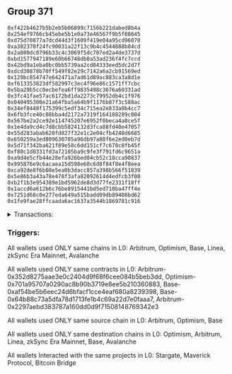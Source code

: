 ## Group 371

```0xbef0649c3c2f20d048b54454e73592ceebe6db77
0xf422b4627b5b2eb5b06899c7156b221dabed8b4a
0x254ef9766cb45ebe5b1e0a73e46567f9b5f08645
0xd75d70877a7dcd44d3f1609f419e04a95cd96070
0xa382370f24fc90031a22f13c9b4c4544888b84cd
0x2a880dc0796b33c4c3069f5dc787ed2a4de3737d
0xbd1577947189e60b66748db0a53ad236f4fc7ccd
0x42bd9a1eba0bc0bb5739aa2cd84333eed5dc2d7f
0xdcd30878b70ff549f82e29c7142a6a2cb91569ed
0x129bc854747e642471a7ad61d89ac883ca3a8d1e
0xf613353823df582997c3ec4f96e86c1571ff7cbc
0x5ba29b5cc0ecbefea6ff9835498c3676a60331ad
0x3fc41fae57ac6172bd1da2273c79952db4c1f976
0x040495300e21a64fba5a64b9f1176b87f3c588ac
0x34ef8448f175399c5edf34c715ea2e833a0b4cc7
0x6fb3fce40c08bba4d2172a7319f164188289c004
0x567be2a2ce92e114745207e6952f0beca4a8ce5f
0x1e4da9cd4c7d8cbb5824132d3fca88fd40e47057
0x55d283abab620fd827f32e1c2e04cfb4248d6685
0x650259a3ed809630705a96db97a88f6e2ed0eb7d
0x5d71f342ba621f89e58c6dd151cf7c670c8fb45f
0xf80c1d0331fd3a72105ba9c9fe3f791fd6c9651a
0xa9d4e5cfb44e28efa926bed04cb52c18cca90837
0x995876e9c6acaea15d598e60c6d8f84f8e4f8eea
0xca92de8f6b08e5ea0b3dacc857a398b566f51839
0x5e86b3a43a78e478f3afa82092614d4edfcb3f08
0xb2f1b3e954389e1bd5962de8d3d77fe2331f18ff
0x1accd6a612b6c76be8915441bd5ed710ba47ff4e
0x7251d68c0e277eda649a515badd09db89408bd62
0x1fe9fae28ffcaada6ac1637a3544b1869781c916
```
<details>
<summary>Transactions:</summary>

Hashes: 

Wallet: 0xbef0649c3c2f20d048b54454e73592ceebe6db77

       Hash: 0xb3589a0b096ecae7d15beb97d6dd35e7bec8c5c17bb231f2a524835347fd8648
         - source chain: Arbitrum
         - destination chain: Optimism
         - project: Stargate
         - contract: 0x352d8275aae3e0c2404d9f68f6cee084b5beb3dd
         - value USD: 2993.688727146
       Hash: 0xb6b1fb27043ac0a7331711c3dc54150ffffd55f2759570fa4667a77b372d8834
         - source chain: Arbitrum
         - destination chain: Optimism
         - project: Stargate
         - contract: 0x352d8275aae3e0c2404d9f68f6cee084b5beb3dd
         - value USD: 3.251161592
       Hash: 0x2f7a3b1d2563ffbb51208c41bdaf8874cd1ec1368f56be4f162fe7730d7eb1be
         - source chain: Optimism
         - destination chain: Arbitrum
         - project: Stargate
         - contract: 0x701a95707a0290ac8b90b3719e8ee5b210360883
         - value USD: 2992.237472938
       Hash: 0x5ea9f9c0dcf6a3dcdf4cc67c41c57480bbeb515ad262f7ce9beafb21a202ef93
         - source chain: Base
         - destination chain: Linea
         - project: Stargate
         - contract: 0xaf54be5b6eec24d6bfacf1cce4eaf680a8239398
         - value USD: 3.128457807
       Hash: 0x09c551db6ae5baeeb1738fb6ee157612d548bafe84c37f06ec10f91619c3b6e2
         - source chain: Base
         - destination chain: zkSync Era Mainnet
         - project: Maverick Protocol
         - contract: 0x64b88c73a5dfa78d1713fe1b4c69a22d7e0faaa7
       Hash: 0x1f720a92cf587357facb639bc4ff8042e7b35ce81c62a5217576dece11b9d9b3
         - source chain: Arbitrum
         - destination chain: Base
         - project: Stargate
         - contract: 0x352d8275aae3e0c2404d9f68f6cee084b5beb3dd
         - value USD: 2756.980966119
       Hash: 0xba1314611b04ea1448e395034002313fbdaefc9fc42f1feb857330930e1871f2
         - source chain: Arbitrum
         - destination chain: Avalanche
         - project: Bitcoin Bridge
         - contract: 0x2297aebd383787a160dd0d9f71508148769342e3
         - value USD: 0.06790125524
       Hash: 0x159fcd461a818dc1ddbbef0847d236e56e4d91790a4aae2370cb775a6bcef1e7
         - source chain: Base
         - destination chain: Arbitrum
         - project: Stargate
         - contract: 0xaf54be5b6eec24d6bfacf1cce4eaf680a8239398
         - value USD: 2757.510486894
Wallet: 0xf422b4627b5b2eb5b06899c7156b221dabed8b4a

       Hash:0xb9f28ab7a0f117788e4f69cdf73dd68a060b3122b419d41b3c7123c99d3e26e5
         - source chain: Arbitrum
         - destination chain: Optimism
         - project: Stargate
         - contract: 0x352d8275aae3e0c2404d9f68f6cee084b5beb3dd
         - value USD: 2993.688727146
       Hash:0xf0868c6a46cb75b50b2bb728c16fbfbbc160bc691d3ce57a61478c19b244630d
         - source chain: Arbitrum
         - destination chain: Optimism
         - project: Stargate
         - contract: 0x352d8275aae3e0c2404d9f68f6cee084b5beb3dd
         - value USD: 3.251161533
       Hash:0x28165ddb6ae04097fa36579bf5bb91272cc03f7db66ede9feb5bd8770ea47208
         - source chain: Optimism
         - destination chain: Arbitrum
         - project: Stargate
         - contract: 0x701a95707a0290ac8b90b3719e8ee5b210360883
         - value USD: 2992.237472938
       Hash:0xfa52cb36e32ed7a69174782d7ebe5b640eff3d4ffa1810b2f6c127c2218be347
         - source chain: Base
         - destination chain: Linea
         - project: Stargate
         - contract: 0xaf54be5b6eec24d6bfacf1cce4eaf680a8239398
         - value USD: 3.128457807
       Hash:0x8dc634c326ee7a59cb5cd3e001d75de2a27c34b221889fd16ea3cc9f7332ee6b
         - source chain: Base
         - destination chain: zkSync Era Mainnet
         - project: Maverick Protocol
         - contract: 0x64b88c73a5dfa78d1713fe1b4c69a22d7e0faaa7
       Hash:0x8ff5fb2ed47b8c8c97149eeccc1e3b93bb3fb888b6cfbc85d23294248f71e4db
         - source chain: Arbitrum
         - destination chain: Base
         - project: Stargate
         - contract: 0x352d8275aae3e0c2404d9f68f6cee084b5beb3dd
         - value USD: 2753.136810598
       Hash:0x254f507a2d056b99c145d12fe64088784f7240855a6cce4d7b7b64bf9da65f14
         - source chain: Arbitrum
         - destination chain: Avalanche
         - project: Bitcoin Bridge
         - contract: 0x2297aebd383787a160dd0d9f71508148769342e3
         - value USD: 0.06790125524
       Hash:0x342f9f5af34c727212b383fdc8584e8509ef68bf62142c0c8a5eec30c2684ec5
         - source chain: Base
         - destination chain: Arbitrum
         - project: Stargate
         - contract: 0xaf54be5b6eec24d6bfacf1cce4eaf680a8239398
         - value USD: 2753.669910837
Wallet: 0x254ef9766cb45ebe5b1e0a73e46567f9b5f08645

       Hash:0x724d81b4fd18f5d07ba2fce00af8e0a5768ebb6ee2e879e8f5248cb618c9e63e
         - source chain: Arbitrum
         - destination chain: Optimism
         - project: Stargate
         - contract: 0x352d8275aae3e0c2404d9f68f6cee084b5beb3dd
         - value USD: 2993.688727146
       Hash:0x76c99a5f9d3923c81585e0434ba160308dbd6212580bffe37b8e276ff3b34a46
         - source chain: Arbitrum
         - destination chain: Optimism
         - project: Stargate
         - contract: 0x352d8275aae3e0c2404d9f68f6cee084b5beb3dd
         - value USD: 3.251161473
       Hash:0xb7b034288237978e0ac42faccfbb49941f9c16664fc8893aa80c664421326e04
         - source chain: Optimism
         - destination chain: Arbitrum
         - project: Stargate
         - contract: 0x701a95707a0290ac8b90b3719e8ee5b210360883
         - value USD: 2992.237472938
       Hash:0x66ef98c6c3d1ebeb238d9bb3201d14e562749e78bf944ccf18ef50979e9809ad
         - source chain: Base
         - destination chain: Linea
         - project: Stargate
         - contract: 0xaf54be5b6eec24d6bfacf1cce4eaf680a8239398
         - value USD: 3.128457807
       Hash:0xa42fb5a555a65e4c98b1f302c3fa4d9afdcfa039866ea080e3fc3176d658baa3
         - source chain: Base
         - destination chain: zkSync Era Mainnet
         - project: Maverick Protocol
         - contract: 0x64b88c73a5dfa78d1713fe1b4c69a22d7e0faaa7
       Hash:0x66e668633e453a91c233e6427a896e94675eccfad6ed905314c42dbedc5991e2
         - source chain: Arbitrum
         - destination chain: Base
         - project: Stargate
         - contract: 0x352d8275aae3e0c2404d9f68f6cee084b5beb3dd
         - value USD: 2751.096301201
       Hash:0xcc5a3340eeed72511f6e74b35bd826ffe5dba2e6b17cfab8df44e30b140a939a
         - source chain: Arbitrum
         - destination chain: Avalanche
         - project: Bitcoin Bridge
         - contract: 0x2297aebd383787a160dd0d9f71508148769342e3
         - value USD: 0.06708039108
       Hash:0x940ce7f3e22284194c6402a36f6c0d15054adbb0c1e3dec4fcbf234b371ef5ee
         - source chain: Base
         - destination chain: Arbitrum
         - project: Stargate
         - contract: 0xaf54be5b6eec24d6bfacf1cce4eaf680a8239398
         - value USD: 2751.631278776
Wallet: 0xd75d70877a7dcd44d3f1609f419e04a95cd96070

       Hash:0xd5cfce691927583843d1f34f88d6fa33df85baefe161e94544418336cb2bc039
         - source chain: Arbitrum
         - destination chain: Optimism
         - project: Stargate
         - contract: 0x352d8275aae3e0c2404d9f68f6cee084b5beb3dd
         - value USD: 2993.688727146
       Hash:0xcb100826e2c335b1158ddaa297d75d3dfb44297f106788e561eb798db8152932
         - source chain: Arbitrum
         - destination chain: Optimism
         - project: Stargate
         - contract: 0x352d8275aae3e0c2404d9f68f6cee084b5beb3dd
         - value USD: 3.251161433
       Hash:0xf576baeb597b5bda7151cbb2e46832139624bf17970418c16dbc37617c475614
         - source chain: Optimism
         - destination chain: Arbitrum
         - project: Stargate
         - contract: 0x701a95707a0290ac8b90b3719e8ee5b210360883
         - value USD: 2992.237472938
       Hash:0x158f98c96ba5e13c55fd10e39369b33a4a73e511cd1d7e0eaf3016aec479bafe
         - source chain: Base
         - destination chain: Linea
         - project: Stargate
         - contract: 0xaf54be5b6eec24d6bfacf1cce4eaf680a8239398
         - value USD: 3.128457807
       Hash:0xa1646bbf48f6c3dc83a259c4da6d268507e9bc3a72191f70d7093df530a18e9c
         - source chain: Base
         - destination chain: zkSync Era Mainnet
         - project: Maverick Protocol
         - contract: 0x64b88c73a5dfa78d1713fe1b4c69a22d7e0faaa7
       Hash:0xba504e4f64e0f8676724f0c0dba3a9c9e2003f3ded96efa22394638bfeee51ac
         - source chain: Arbitrum
         - destination chain: Base
         - project: Stargate
         - contract: 0x352d8275aae3e0c2404d9f68f6cee084b5beb3dd
         - value USD: 2749.745118598
       Hash:0x40e8177315009e798b823ce1adfd55bf1c662a927d622453e9366caf31749e54
         - source chain: Arbitrum
         - destination chain: Avalanche
         - project: Bitcoin Bridge
         - contract: 0x2297aebd383787a160dd0d9f71508148769342e3
         - value USD: 0.06708039108
       Hash:0x246156bc505011ccfe32438e496a1942c502709ea607e9c287cc3f56a2777d86
         - source chain: Base
         - destination chain: Arbitrum
         - project: Stargate
         - contract: 0xaf54be5b6eec24d6bfacf1cce4eaf680a8239398
         - value USD: 2750.28136724
Wallet: 0xa382370f24fc90031a22f13c9b4c4544888b84cd

       Hash:0x1ae2eafc217e44d7c58c34b37e5a349a0f0b9a8f893c6be991225c645abb7957
         - source chain: Arbitrum
         - destination chain: Optimism
         - project: Stargate
         - contract: 0x352d8275aae3e0c2404d9f68f6cee084b5beb3dd
         - value USD: 3009.01792038
       Hash:0xbc38748da17bcb1fe6a4ab9474a726ca0485b87ec8094e0f5a786dd9522a63d9
         - source chain: Arbitrum
         - destination chain: Optimism
         - project: Stargate
         - contract: 0x352d8275aae3e0c2404d9f68f6cee084b5beb3dd
         - value USD: 3.250888095
       Hash:0x9ab4d21f824048816282e67d5eb51af0febc055e9d59f42c5818a78f5edac7b2
         - source chain: Optimism
         - destination chain: Arbitrum
         - project: Stargate
         - contract: 0x701a95707a0290ac8b90b3719e8ee5b210360883
         - value USD: 3007.559235341
       Hash:0x2c6a414b7e6992d18758898520b947b95ec9464658e92433e753afe61e6eb675
         - source chain: Base
         - destination chain: Linea
         - project: Stargate
         - contract: 0xaf54be5b6eec24d6bfacf1cce4eaf680a8239398
         - value USD: 3.128457807
       Hash:0xde0a43003504a22c2df6d1363a6fc5ab06a7d0e00f07fe4183f1b4f593ebe584
         - source chain: Base
         - destination chain: zkSync Era Mainnet
         - project: Maverick Protocol
         - contract: 0x64b88c73a5dfa78d1713fe1b4c69a22d7e0faaa7
       Hash:0x2d7d172432a519aeeb5d918312791dee8bd99fdb673a09599b2188111a73a5a0
         - source chain: Arbitrum
         - destination chain: Base
         - project: Stargate
         - contract: 0x352d8275aae3e0c2404d9f68f6cee084b5beb3dd
         - value USD: 2766.368265631
       Hash:0x90ac0518dd14e2833535d09a47a2a9105fc52b99141ad6bdd72644821d552635
         - source chain: Arbitrum
         - destination chain: Avalanche
         - project: Bitcoin Bridge
         - contract: 0x2297aebd383787a160dd0d9f71508148769342e3
         - value USD: 0.06965509434
       Hash:0xa0d6ccf9c14b2fb11d54d9a71564cd8ec76f433dfccde90368c67995aca90394
         - source chain: Base
         - destination chain: Arbitrum
         - project: Stargate
         - contract: 0xaf54be5b6eec24d6bfacf1cce4eaf680a8239398
         - value USD: 2766.891525538
Wallet: 0x2a880dc0796b33c4c3069f5dc787ed2a4de3737d

       Hash:0x631a02dec48eed1b4feef4fe7dba05aa67c612533fd52070a7a41528cd839dcc
         - source chain: Arbitrum
         - destination chain: Optimism
         - project: Stargate
         - contract: 0x352d8275aae3e0c2404d9f68f6cee084b5beb3dd
         - value USD: 2990.097380232
       Hash:0x105c9c48c6ba5ec2428cd0bc48d2ce7e16c0df099e226e77bf938ea079e31dcf
         - source chain: Arbitrum
         - destination chain: Optimism
         - project: Stargate
         - contract: 0x352d8275aae3e0c2404d9f68f6cee084b5beb3dd
         - value USD: 3.250886682
       Hash:0x0336ba76aa7488a084f34250255aef881bf82f21ae99f8b405ea3bf5df8cb923
         - source chain: Optimism
         - destination chain: Arbitrum
         - project: Stargate
         - contract: 0x701a95707a0290ac8b90b3719e8ee5b210360883
         - value USD: 2988.64786654
       Hash:0xd8240236b55d8d545d1fb4d8840deebce4118dd364ff65a8800c35c6497d1a02
         - source chain: Base
         - destination chain: Linea
         - project: Stargate
         - contract: 0xaf54be5b6eec24d6bfacf1cce4eaf680a8239398
         - value USD: 3.128457807
       Hash:0xfd86e4301552554c5880274ddb38f68ba2fc56d369ccb3e7d210e541719f62ba
         - source chain: Base
         - destination chain: zkSync Era Mainnet
         - project: Maverick Protocol
         - contract: 0x64b88c73a5dfa78d1713fe1b4c69a22d7e0faaa7
       Hash:0x18c193170c255ec866eca9f0a55568f93c472514d35244b29c380292729200f0
         - source chain: Arbitrum
         - destination chain: Base
         - project: Stargate
         - contract: 0x352d8275aae3e0c2404d9f68f6cee084b5beb3dd
         - value USD: 2750.924180683
       Hash:0xc99b76b5baa1adcdae0ad0f6c8a3c5ba3feaec63fe695efb76e8183ccf6a6574
         - source chain: Arbitrum
         - destination chain: Avalanche
         - project: Bitcoin Bridge
         - contract: 0x2297aebd383787a160dd0d9f71508148769342e3
         - value USD: 0.06965509434
       Hash:0x8c2c2c19fe1e8000b95d21fe09235e8275cecc586fcede84aeec396016532d40
         - source chain: Base
         - destination chain: Arbitrum
         - project: Stargate
         - contract: 0xaf54be5b6eec24d6bfacf1cce4eaf680a8239398
         - value USD: 2751.461879527
Wallet: 0xbd1577947189e60b66748db0a53ad236f4fc7ccd

       Hash:0x089c48a3e42a06761fd4e914f69346fb6b06c95b5d161f7ba7382e499b896601
         - source chain: Arbitrum
         - destination chain: Optimism
         - project: Stargate
         - contract: 0x352d8275aae3e0c2404d9f68f6cee084b5beb3dd
         - value USD: 2990.097380232
       Hash:0x0480fc26d2ac0d9d2c9b51b4ed2c2e2e63b9826ddbe41db9c2558415166d2d21
         - source chain: Arbitrum
         - destination chain: Optimism
         - project: Stargate
         - contract: 0x352d8275aae3e0c2404d9f68f6cee084b5beb3dd
         - value USD: 3.250886742
       Hash:0x2e585187186f6efb8b161c3606e57083ef70d6e819d03228c0300b7f6cf30337
         - source chain: Optimism
         - destination chain: Arbitrum
         - project: Stargate
         - contract: 0x701a95707a0290ac8b90b3719e8ee5b210360883
         - value USD: 2988.64786654
       Hash:0xfba85bd4b4f25fb477170d05e54a84e203470ae7ddfdf3f69febb3351f8fd22a
         - source chain: Base
         - destination chain: Linea
         - project: Stargate
         - contract: 0xaf54be5b6eec24d6bfacf1cce4eaf680a8239398
         - value USD: 3.128457807
       Hash:0x580ba0cb6a3ade2b1e6f3a31ae7d220ed793b94a82ece68ae9dc7f5abb69e79d
         - source chain: Base
         - destination chain: zkSync Era Mainnet
         - project: Maverick Protocol
         - contract: 0x64b88c73a5dfa78d1713fe1b4c69a22d7e0faaa7
       Hash:0x13bb8f7d118c8ced4baaf1d857a5581bac721e14945e63959e5b1877ee962674
         - source chain: Arbitrum
         - destination chain: Base
         - project: Stargate
         - contract: 0x352d8275aae3e0c2404d9f68f6cee084b5beb3dd
         - value USD: 2756.801876888
       Hash:0xb2ca2104bf6cceccaade8ea593c7ca0912a2e6d03e8a42c85156b58ff247a9f6
         - source chain: Arbitrum
         - destination chain: Avalanche
         - project: Bitcoin Bridge
         - contract: 0x2297aebd383787a160dd0d9f71508148769342e3
         - value USD: 0.0695739719
       Hash:0x91a566ac2bedd0894afc1befcec8f986cf138606ca741aeec35f78ef710ebb5c
         - source chain: Base
         - destination chain: Arbitrum
         - project: Stargate
         - contract: 0xaf54be5b6eec24d6bfacf1cce4eaf680a8239398
         - value USD: 2757.33411133
Wallet: 0x42bd9a1eba0bc0bb5739aa2cd84333eed5dc2d7f

       Hash:0x921c4c1fca201daa7d090f8546ef4c7458def68bc78629c18764d3db0f15c278
         - source chain: Arbitrum
         - destination chain: Optimism
         - project: Stargate
         - contract: 0x352d8275aae3e0c2404d9f68f6cee084b5beb3dd
         - value USD: 2990.097380232
       Hash:0x24d569a18da2cc9aa1fef5d2ac9f6e8b214ac614db9a7ae068751881b3c90912
         - source chain: Arbitrum
         - destination chain: Optimism
         - project: Stargate
         - contract: 0x352d8275aae3e0c2404d9f68f6cee084b5beb3dd
         - value USD: 3.2508886
       Hash:0x04c5349bbe02cde50e7988b888e9bb0ea95bffa459bb2c7120e742a423b1e5b1
         - source chain: Optimism
         - destination chain: Arbitrum
         - project: Stargate
         - contract: 0x701a95707a0290ac8b90b3719e8ee5b210360883
         - value USD: 2988.64786654
       Hash:0xc7ff94445c2d7655ea45f5f5e21edb57c079b642371cc1c6d2de21ce065e4482
         - source chain: Base
         - destination chain: Linea
         - project: Stargate
         - contract: 0xaf54be5b6eec24d6bfacf1cce4eaf680a8239398
         - value USD: 3.128457807
       Hash:0x1a96744d62b6f7d779647bf0e279f8614e16de95c502a96f7a338282499ab075
         - source chain: Base
         - destination chain: zkSync Era Mainnet
         - project: Maverick Protocol
         - contract: 0x64b88c73a5dfa78d1713fe1b4c69a22d7e0faaa7
       Hash:0x6d24d3c5601e1fbd0902b46fabf8b3fc54af8985c40d907a0924cce91c10baa6
         - source chain: Arbitrum
         - destination chain: Base
         - project: Stargate
         - contract: 0x352d8275aae3e0c2404d9f68f6cee084b5beb3dd
         - value USD: 2752.962288868
       Hash:0xd94ae0ef3f3fb023055aea861b9310132f359f26180a18c9901af0cc6cc08c3a
         - source chain: Arbitrum
         - destination chain: Avalanche
         - project: Bitcoin Bridge
         - contract: 0x2297aebd383787a160dd0d9f71508148769342e3
         - value USD: 0.0695739719
       Hash:0x259bb1b182c85745e65da8eb249ca57829afc23104b95446198ed2027e13cfa8
         - source chain: Base
         - destination chain: Arbitrum
         - project: Stargate
         - contract: 0xaf54be5b6eec24d6bfacf1cce4eaf680a8239398
         - value USD: 2753.4981112
Wallet: 0xdcd30878b70ff549f82e29c7142a6a2cb91569ed

       Hash:0x5b26bc83668c5a001d032cc9f5a491d1dfebbc34d9dbf0ae6f653ff0163b3436
         - source chain: Arbitrum
         - destination chain: Optimism
         - project: Stargate
         - contract: 0x352d8275aae3e0c2404d9f68f6cee084b5beb3dd
         - value USD: 2990.097380232
       Hash:0xece594c0437882dbcf63f7e5b1d55378e40141f31dffc19636f25fb2839ebfbe
         - source chain: Arbitrum
         - destination chain: Optimism
         - project: Stargate
         - contract: 0x352d8275aae3e0c2404d9f68f6cee084b5beb3dd
         - value USD: 3.250888935
       Hash:0xa233ab36e4d72caf73a683f65750804220411db8e45fc1b8443d141122dd120b
         - source chain: Optimism
         - destination chain: Arbitrum
         - project: Stargate
         - contract: 0x701a95707a0290ac8b90b3719e8ee5b210360883
         - value USD: 2988.64786654
       Hash:0x17bcc76e7b7c9c11f86b0b11e6b0a1ff4358b9642c6ce75de29a562254d3a209
         - source chain: Base
         - destination chain: Linea
         - project: Stargate
         - contract: 0xaf54be5b6eec24d6bfacf1cce4eaf680a8239398
         - value USD: 3.128457807
       Hash:0x47b3a3e0b65e7277ba35946ccd15691a4f3e200e92098dd66b7fdd113b009006
         - source chain: Base
         - destination chain: zkSync Era Mainnet
         - project: Maverick Protocol
         - contract: 0x64b88c73a5dfa78d1713fe1b4c69a22d7e0faaa7
       Hash:0xd006eff78cbbd9b190857df07d68ab3dbab904025b79a1f038a7bdca6235de19
         - source chain: Arbitrum
         - destination chain: Base
         - project: Stargate
         - contract: 0x352d8275aae3e0c2404d9f68f6cee084b5beb3dd
         - value USD: 2749.57461555
       Hash:0x90b7befa84e177169fd1812906f01e6416fee86750906b5f6a20777985886988
         - source chain: Arbitrum
         - destination chain: Avalanche
         - project: Bitcoin Bridge
         - contract: 0x2297aebd383787a160dd0d9f71508148769342e3
         - value USD: 0.0695739719
       Hash:0xeb4d45c581eff3653119af34ed9c1eb6e21a14a9f134b33d8758420e905e56d8
         - source chain: Base
         - destination chain: Arbitrum
         - project: Stargate
         - contract: 0xaf54be5b6eec24d6bfacf1cce4eaf680a8239398
         - value USD: 2750.113406026
Wallet: 0x129bc854747e642471a7ad61d89ac883ca3a8d1e

       Hash:0xa5849a22d997836bb3eeea2bedfc9adabd99dd9d0dde2a4cef2177d342c65ec4
         - source chain: Arbitrum
         - destination chain: Optimism
         - project: Stargate
         - contract: 0x352d8275aae3e0c2404d9f68f6cee084b5beb3dd
         - value USD: 2986.510341001
       Hash:0x8355519f30b318a81da221225184125c54bb4be0b03354d580d5389c0d87c992
         - source chain: Arbitrum
         - destination chain: Optimism
         - project: Stargate
         - contract: 0x352d8275aae3e0c2404d9f68f6cee084b5beb3dd
         - value USD: 3.251542692
       Hash:0xb9537e601f98d9fabf33847fef7efa6f1c753ae5a6b059b7412d5ea45282e18c
         - source chain: Optimism
         - destination chain: Arbitrum
         - project: Stargate
         - contract: 0x701a95707a0290ac8b90b3719e8ee5b210360883
         - value USD: 2985.062566324
       Hash:0x69bbab1459abb17d77ec099046ab0891bcf5f6a28656ecad290154699ca7337f
         - source chain: Base
         - destination chain: Linea
         - project: Stargate
         - contract: 0xaf54be5b6eec24d6bfacf1cce4eaf680a8239398
         - value USD: 3.128457807
       Hash:0x88a3e535a73d92488727ccff7b2313cb4fffc98fb7f8eb5a08513736336f1265
         - source chain: Base
         - destination chain: zkSync Era Mainnet
         - project: Maverick Protocol
         - contract: 0x64b88c73a5dfa78d1713fe1b4c69a22d7e0faaa7
       Hash:0x3d36f26f278fa0e7706d82ccaaeb55a21fe761fa1b6153ca1cb57df3490755ce
         - source chain: Arbitrum
         - destination chain: Base
         - project: Stargate
         - contract: 0x352d8275aae3e0c2404d9f68f6cee084b5beb3dd
         - value USD: 2756.625547751
       Hash:0xbddc583521490134dd95eb78b3343e4e5aab6392f256bcf0e678776552f1d8be
         - source chain: Arbitrum
         - destination chain: Avalanche
         - project: Bitcoin Bridge
         - contract: 0x2297aebd383787a160dd0d9f71508148769342e3
         - value USD: 0.0703211264
       Hash:0x5406e64bd5430e8dadfd4f9a96a77f75bd7b174545094452426afc884270bcbc
         - source chain: Base
         - destination chain: Arbitrum
         - project: Stargate
         - contract: 0xaf54be5b6eec24d6bfacf1cce4eaf680a8239398
         - value USD: 2757.15610686
Wallet: 0xf613353823df582997c3ec4f96e86c1571ff7cbc

       Hash:0x82d2b2a242ac19260e78e6ab57c77d88d094ad865fef09e31b7f7741f8769608
         - source chain: Arbitrum
         - destination chain: Optimism
         - project: Stargate
         - contract: 0x352d8275aae3e0c2404d9f68f6cee084b5beb3dd
         - value USD: 2986.510341001
       Hash:0x9f128c56b7bbc3f2821f0bef164f4f107e69df3997919f7634d4436a0e21681c
         - source chain: Arbitrum
         - destination chain: Optimism
         - project: Stargate
         - contract: 0x352d8275aae3e0c2404d9f68f6cee084b5beb3dd
         - value USD: 3.251542751
       Hash:0x48dc2a6c2d055000a82899d718078ca76364ab3e6f3e50ad5fbcc4672c54aa59
         - source chain: Optimism
         - destination chain: Arbitrum
         - project: Stargate
         - contract: 0x701a95707a0290ac8b90b3719e8ee5b210360883
         - value USD: 2985.062566324
       Hash:0x715735c7e155136e99c4c0002731379e179780625c460b33a1c651792f50e994
         - source chain: Base
         - destination chain: Linea
         - project: Stargate
         - contract: 0xaf54be5b6eec24d6bfacf1cce4eaf680a8239398
         - value USD: 3.128457807
       Hash:0x6e3991e4027087953cdec1820bd4b6adb82857263bcad21bc281f3c86ab298c5
         - source chain: Base
         - destination chain: zkSync Era Mainnet
         - project: Maverick Protocol
         - contract: 0x64b88c73a5dfa78d1713fe1b4c69a22d7e0faaa7
       Hash:0xef932ec28d94f5f7e64b63786ce85fe464ed8a7d3c0d42f942a71fa08917d796
         - source chain: Arbitrum
         - destination chain: Base
         - project: Stargate
         - contract: 0x352d8275aae3e0c2404d9f68f6cee084b5beb3dd
         - value USD: 2752.79053323
       Hash:0x7d4164821844619140ab303e4991be278f10b436b05392fabbb2e3749ff030c1
         - source chain: Arbitrum
         - destination chain: Avalanche
         - project: Bitcoin Bridge
         - contract: 0x2297aebd383787a160dd0d9f71508148769342e3
         - value USD: 0.0703211264
       Hash:0xeeaa764255c9b01bef0214c19fb437bb990e167ed0a3babc5ca105f58fdcc396
         - source chain: Base
         - destination chain: Arbitrum
         - project: Stargate
         - contract: 0xaf54be5b6eec24d6bfacf1cce4eaf680a8239398
         - value USD: 2753.324662671
Wallet: 0x5ba29b5cc0ecbefea6ff9835498c3676a60331ad

       Hash:0x847b3f087963cab2d0b1fee2216b4c1b4851395921eb778b9aefefd9f8f73bbb
         - source chain: Arbitrum
         - destination chain: Optimism
         - project: Stargate
         - contract: 0x352d8275aae3e0c2404d9f68f6cee084b5beb3dd
         - value USD: 2986.510341001
       Hash:0x1cdfdb6669ff31132c2eb4b85a9c73faa41d6e67670353fa7c011fe3c10e03f9
         - source chain: Arbitrum
         - destination chain: Optimism
         - project: Stargate
         - contract: 0x352d8275aae3e0c2404d9f68f6cee084b5beb3dd
         - value USD: 3.251542633
       Hash:0xe56eb882b8a6e33d2b0831f2b0bdef11d830124dec7bb250f5533669a734d11e
         - source chain: Optimism
         - destination chain: Arbitrum
         - project: Stargate
         - contract: 0x701a95707a0290ac8b90b3719e8ee5b210360883
         - value USD: 2985.062566324
       Hash:0x21e723bb8da1bdf60b51188b99910ca8fb555a1e7aba7270b054f1507e72ccbe
         - source chain: Base
         - destination chain: Linea
         - project: Stargate
         - contract: 0xaf54be5b6eec24d6bfacf1cce4eaf680a8239398
         - value USD: 3.128457807
       Hash:0x8a100c0f9bd95aba2848b635f7b59c1bd9834ae7a0966568fa2f0b11ab3d1466
         - source chain: Base
         - destination chain: zkSync Era Mainnet
         - project: Maverick Protocol
         - contract: 0x64b88c73a5dfa78d1713fe1b4c69a22d7e0faaa7
       Hash:0x5d77fa02ed4117bbf03cbe1b171916f108a3b9bf9e3e7f8db5ac4cfc149a9727
         - source chain: Arbitrum
         - destination chain: Base
         - project: Stargate
         - contract: 0x352d8275aae3e0c2404d9f68f6cee084b5beb3dd
         - value USD: 2750.754825258
       Hash:0xf2dd857202f1820fef3d7875a65b4060698b11d90547dce505ab18379c49ddf1
         - source chain: Arbitrum
         - destination chain: Avalanche
         - project: Bitcoin Bridge
         - contract: 0x2297aebd383787a160dd0d9f71508148769342e3
         - value USD: 0.0703211264
       Hash:0x3d47b90483b8b1ad10c147bff1e748861b01bea4bd84b3de36374b09a99d8555
         - source chain: Base
         - destination chain: Arbitrum
         - project: Stargate
         - contract: 0xaf54be5b6eec24d6bfacf1cce4eaf680a8239398
         - value USD: 2751.290828388
Wallet: 0x3fc41fae57ac6172bd1da2273c79952db4c1f976

       Hash:0x372688084237dcaba20c763b8340ad4459e0c72f75c54a3073a21e4e432fdef0
         - source chain: Arbitrum
         - destination chain: Optimism
         - project: Stargate
         - contract: 0x352d8275aae3e0c2404d9f68f6cee084b5beb3dd
         - value USD: 2986.510341001
       Hash:0x041581e71ab07b2f5eda3b7c61427fc667b3fe01433dde64191a369b527c6f0d
         - source chain: Arbitrum
         - destination chain: Optimism
         - project: Stargate
         - contract: 0x352d8275aae3e0c2404d9f68f6cee084b5beb3dd
         - value USD: 3.251545796
       Hash:0xefcc6e066e0b20798e4db3a95a5fe76fbd3a7408f6e450e50304de8ede12b322
         - source chain: Optimism
         - destination chain: Arbitrum
         - project: Stargate
         - contract: 0x701a95707a0290ac8b90b3719e8ee5b210360883
         - value USD: 2985.062566324
       Hash:0xc23159496d8a7cd70cdfa3a72ffb2043a78529570d09031f51a0e6debc4bc903
         - source chain: Base
         - destination chain: Linea
         - project: Stargate
         - contract: 0xaf54be5b6eec24d6bfacf1cce4eaf680a8239398
         - value USD: 3.128457807
       Hash:0xd9724e1750fe2dbe965eb2cf718903cd7f34eec6569f2fb9d8e82585775188f8
         - source chain: Base
         - destination chain: zkSync Era Mainnet
         - project: Maverick Protocol
         - contract: 0x64b88c73a5dfa78d1713fe1b4c69a22d7e0faaa7
       Hash:0x6ee5160bdbbaa6e43c3b10c30e0a9301d172214cc4126752c8687a420920dfca
         - source chain: Arbitrum
         - destination chain: Base
         - project: Stargate
         - contract: 0x352d8275aae3e0c2404d9f68f6cee084b5beb3dd
         - value USD: 2749.406696653
       Hash:0x79f3e37bafb3806b3a90a993969bf7e8f976ca2aa0588e77c25e25aa1946ec61
         - source chain: Arbitrum
         - destination chain: Avalanche
         - project: Bitcoin Bridge
         - contract: 0x2297aebd383787a160dd0d9f71508148769342e3
         - value USD: 0.0703211264
       Hash:0xd5f6c9f7ea5598ee1e272b191f049ac0509dcc134ec6b9844788bdd06aa3a510
         - source chain: Base
         - destination chain: Arbitrum
         - project: Stargate
         - contract: 0xaf54be5b6eec24d6bfacf1cce4eaf680a8239398
         - value USD: 2749.943940821
Wallet: 0x040495300e21a64fba5a64b9f1176b87f3c588ac

       Hash:0x7dc1fd5a18d9a49d2b7a35882e5f2290e74a120697de7978ca8685a3951c06dd
         - source chain: Arbitrum
         - destination chain: Optimism
         - project: Stargate
         - contract: 0x352d8275aae3e0c2404d9f68f6cee084b5beb3dd
         - value USD: 3005.408184083
       Hash:0xca463720105456707a9c505e5592e15ea98fe22967d816078f94d9491302eddb
         - source chain: Arbitrum
         - destination chain: Optimism
         - project: Stargate
         - contract: 0x352d8275aae3e0c2404d9f68f6cee084b5beb3dd
         - value USD: 3.251542811
       Hash:0x12713b1b4801b1216db05dc6e67783667b6176e524415bb0c127a8007add910b
         - source chain: Optimism
         - destination chain: Arbitrum
         - project: Stargate
         - contract: 0x701a95707a0290ac8b90b3719e8ee5b210360883
         - value USD: 3003.951248438
       Hash:0x7d9dc0b5105ed2b9ceeb31afd735d57b869cf059b9db120f48301dc08ed1cf3f
         - source chain: Base
         - destination chain: Linea
         - project: Stargate
         - contract: 0xaf54be5b6eec24d6bfacf1cce4eaf680a8239398
         - value USD: 3.128457807
       Hash:0xc2a7df150453d00b9107e423d9d2df5d04d93cc20df4567105443e16ee9a5afd
         - source chain: Base
         - destination chain: zkSync Era Mainnet
         - project: Maverick Protocol
         - contract: 0x64b88c73a5dfa78d1713fe1b4c69a22d7e0faaa7
       Hash:0x752e745904b38de8975963cc36f4b289594141accd87e094a097d67b8fce84e9
         - source chain: Arbitrum
         - destination chain: Base
         - project: Stargate
         - contract: 0x352d8275aae3e0c2404d9f68f6cee084b5beb3dd
         - value USD: 2766.180506245
       Hash:0xf1b52b416093a8f47080d785fea67c76aa3a38834fa14aacaa076dd7b04dc548
         - source chain: Arbitrum
         - destination chain: Avalanche
         - project: Bitcoin Bridge
         - contract: 0x2297aebd383787a160dd0d9f71508148769342e3
         - value USD: 0.0703211264
       Hash:0x168f33f34b5dece19eea5c9f7adc0fc1f34c2a0afc9f53b73cb5106be6c50934
         - source chain: Base
         - destination chain: Arbitrum
         - project: Stargate
         - contract: 0xaf54be5b6eec24d6bfacf1cce4eaf680a8239398
         - value USD: 2766.702099737
Wallet: 0x34ef8448f175399c5edf34c715ea2e833a0b4cc7

       Hash:0xcd92e2b8932e12ddee21dd47df6c27a08c72675cd82add45c040fa5c0dc1872b
         - source chain: Arbitrum
         - destination chain: Optimism
         - project: Stargate
         - contract: 0x352d8275aae3e0c2404d9f68f6cee084b5beb3dd
         - value USD: 3012.631993352
       Hash:0x825d777e771c363ac0ec27e5fcafccf35aeddea8d65d475463143494657d1f1b
         - source chain: Arbitrum
         - destination chain: Optimism
         - project: Stargate
         - contract: 0x352d8275aae3e0c2404d9f68f6cee084b5beb3dd
         - value USD: 3.251161414
       Hash:0xd3c22c6c7ffdc7a73f1f24822ef8fa3955c0de1e787deab9a9a494952bb42436
         - source chain: Optimism
         - destination chain: Arbitrum
         - project: Stargate
         - contract: 0x701a95707a0290ac8b90b3719e8ee5b210360883
         - value USD: 3011.171555419
       Hash:0x6a0ccfbf357d6a7cb89fff33e23caa53f502b1b3fafe824bbf7a83bd37beb614
         - source chain: Base
         - destination chain: Linea
         - project: Stargate
         - contract: 0xaf54be5b6eec24d6bfacf1cce4eaf680a8239398
         - value USD: 3.128457807
       Hash:0x888920e541c67a1223684e93fd4ff1805b2d0b1b3d30987fd2c69b5198570263
         - source chain: Base
         - destination chain: zkSync Era Mainnet
         - project: Maverick Protocol
         - contract: 0x64b88c73a5dfa78d1713fe1b4c69a22d7e0faaa7
       Hash:0xc53242b3d5f061af19cbf221d1e1216d4c3f6bb8cd70d74b40032103280c0bf2
         - source chain: Base
         - destination chain: Arbitrum
         - project: Stargate
         - contract: 0xaf54be5b6eec24d6bfacf1cce4eaf680a8239398
         - value USD: 2771.488205337
       Hash:0xe29769187aa087d8fd1cb4a09f8e1baaf3bba7512fc5236c253c34391582ba0e
         - source chain: Arbitrum
         - destination chain: Base
         - project: Stargate
         - contract: 0x352d8275aae3e0c2404d9f68f6cee084b5beb3dd
         - value USD: 2769.690894294
       Hash:0xc0512b0d00017941e093f7d7f28ff959ef3ac1b6d8c0213a11c8fed45933617e
         - source chain: Arbitrum
         - destination chain: Avalanche
         - project: Bitcoin Bridge
         - contract: 0x2297aebd383787a160dd0d9f71508148769342e3
         - value USD: 0.06790125524
       Hash:0x8d39578ffb779ce6e72b205d443ff1c625717f98a47173efa7972bd6e7e83401
         - source chain: Base
         - destination chain: Arbitrum
         - project: Stargate
         - contract: 0xaf54be5b6eec24d6bfacf1cce4eaf680a8239398
         - value USD: 2767.079333425
Wallet: 0x6fb3fce40c08bba4d2172a7319f164188289c004

       Hash:0x8edc45be8e1afe390f7910a140abd46e43bbaf80e86d60be1115caa555221838
         - source chain: Arbitrum
         - destination chain: Optimism
         - project: Stargate
         - contract: 0x352d8275aae3e0c2404d9f68f6cee084b5beb3dd
         - value USD: 2982.927604457
       Hash:0xa23bae54808ae12ce4d43957bd7432789a3972ff640ff08ea719735541064447
         - source chain: Arbitrum
         - destination chain: Optimism
         - project: Stargate
         - contract: 0x352d8275aae3e0c2404d9f68f6cee084b5beb3dd
         - value USD: 3.251675489
       Hash:0x720d1ab1c71228646a7bab9020f20454e13659452eefec83e1b5601f45e2ae96
         - source chain: Optimism
         - destination chain: Arbitrum
         - project: Stargate
         - contract: 0x701a95707a0290ac8b90b3719e8ee5b210360883
         - value USD: 2981.481567289
       Hash:0xd68b8afff005541404aca33a8a68f00bbfbe41eafaeff7073c760987f484c8ce
         - source chain: Base
         - destination chain: Linea
         - project: Stargate
         - contract: 0xaf54be5b6eec24d6bfacf1cce4eaf680a8239398
         - value USD: 3.128457807
       Hash:0xbb91b68ff343533b8e8b4dfbf6d436953c8f098253576d230a2873bbe32762f6
         - source chain: Base
         - destination chain: zkSync Era Mainnet
         - project: Maverick Protocol
         - contract: 0x64b88c73a5dfa78d1713fe1b4c69a22d7e0faaa7
       Hash:0x1a3a00ef8e8d68af0f02076a08b4a1901c23de9a3ece1f556c0cc8079bee6b26
         - source chain: Arbitrum
         - destination chain: Base
         - project: Stargate
         - contract: 0x352d8275aae3e0c2404d9f68f6cee084b5beb3dd
         - value USD: 2756.447589149
       Hash:0xac5c2b04ae569e7f24d02e668ad0c60e0c3247525ba20af4c3119158b7bbecdd
         - source chain: Arbitrum
         - destination chain: Avalanche
         - project: Bitcoin Bridge
         - contract: 0x2297aebd383787a160dd0d9f71508148769342e3
         - value USD: 0.06883599587
       Hash:0x4b0d43b61f2f334f7b8ade6a3081856d1e358ac77988d00d2ee1ddb3a79babef
         - source chain: Base
         - destination chain: Arbitrum
         - project: Stargate
         - contract: 0xaf54be5b6eec24d6bfacf1cce4eaf680a8239398
         - value USD: 2756.983580711
Wallet: 0x567be2a2ce92e114745207e6952f0beca4a8ce5f

       Hash:0xdca873a558e4fd88de6f1d320ad7b7496079e2c06c2f29cbf973c95cc52a3051
         - source chain: Arbitrum
         - destination chain: Optimism
         - project: Stargate
         - contract: 0x352d8275aae3e0c2404d9f68f6cee084b5beb3dd
         - value USD: 3001.802777464
       Hash:0xa333418fd25d0847b74f278a71f9f69c7f1db52526bf2b1a343878181ac12fd1
         - source chain: Arbitrum
         - destination chain: Optimism
         - project: Stargate
         - contract: 0x352d8275aae3e0c2404d9f68f6cee084b5beb3dd
         - value USD: 3.25167543
       Hash:0xa07a3902e336c0fec5bda629264ee4c6622f822391ae479fc64e4e681745ea21
         - source chain: Optimism
         - destination chain: Arbitrum
         - project: Stargate
         - contract: 0x701a95707a0290ac8b90b3719e8ee5b210360883
         - value USD: 3000.347590712
       Hash:0xd9ab746501717e3700256b58a9dd4bd2b832b2a714d4fd8987bea594da9d40c9
         - source chain: Base
         - destination chain: Linea
         - project: Stargate
         - contract: 0xaf54be5b6eec24d6bfacf1cce4eaf680a8239398
         - value USD: 3.128457807
       Hash:0x96ee26169cc8074e17a36f271d7233ca0b0bb02ae898e945444f29a443c2678a
         - source chain: Base
         - destination chain: zkSync Era Mainnet
         - project: Maverick Protocol
         - contract: 0x64b88c73a5dfa78d1713fe1b4c69a22d7e0faaa7
       Hash:0xb990f0da925e7b953d68075f4569daf451612290c658c5288c0e91f78de11d38
         - source chain: Arbitrum
         - destination chain: Base
         - project: Stargate
         - contract: 0x352d8275aae3e0c2404d9f68f6cee084b5beb3dd
         - value USD: 2765.99112939
       Hash:0x6d501bc7bcac7af8f98586ed724a4b17675420e917dc3dad358ebcaf0d3a5391
         - source chain: Arbitrum
         - destination chain: Avalanche
         - project: Bitcoin Bridge
         - contract: 0x2297aebd383787a160dd0d9f71508148769342e3
         - value USD: 0.06883599587
       Hash:0xbd5abfcb03bbab8826f4323622811fc33f74ce5f5860381bd868dba811c3a348
         - source chain: Base
         - destination chain: Arbitrum
         - project: Stargate
         - contract: 0xaf54be5b6eec24d6bfacf1cce4eaf680a8239398
         - value USD: 2766.518304156
Wallet: 0x1e4da9cd4c7d8cbb5824132d3fca88fd40e47057

       Hash:0xadbca4f4e21d4c4436b51ec55d3648914691e0c5cff02618e445de1bcdcc2d11
         - source chain: Arbitrum
         - destination chain: Optimism
         - project: Stargate
         - contract: 0x352d8275aae3e0c2404d9f68f6cee084b5beb3dd
         - value USD: 2982.927604457
       Hash:0x1c5b3d3cbdd7dd82ddb0900e788f9fefed3e6dcc54efcf164d5fd08536e9ac57
         - source chain: Arbitrum
         - destination chain: Optimism
         - project: Stargate
         - contract: 0x352d8275aae3e0c2404d9f68f6cee084b5beb3dd
         - value USD: 3.251675548
       Hash:0x6d95e07d294a8f83b7b2becb7bd1aefe2ea54b49aba922d0e7eecd4963fec4b9
         - source chain: Optimism
         - destination chain: Arbitrum
         - project: Stargate
         - contract: 0x701a95707a0290ac8b90b3719e8ee5b210360883
         - value USD: 2981.481567289
       Hash:0xf433643d9d7a5f59b7c05674ce0936da7fa90f28ff2543e0547501ef2928611e
         - source chain: Base
         - destination chain: Linea
         - project: Stargate
         - contract: 0xaf54be5b6eec24d6bfacf1cce4eaf680a8239398
         - value USD: 3.128457807
       Hash:0x9371c02de13e1028c00f585a54ba54891d91d559d44ca9541f520d7c06ea2419
         - source chain: Base
         - destination chain: zkSync Era Mainnet
         - project: Maverick Protocol
         - contract: 0x64b88c73a5dfa78d1713fe1b4c69a22d7e0faaa7
       Hash:0x8f5608356f728376a884e75f74ecfe9c5129ca3759c2630fffd01629f18399cf
         - source chain: Arbitrum
         - destination chain: Base
         - project: Stargate
         - contract: 0x352d8275aae3e0c2404d9f68f6cee084b5beb3dd
         - value USD: 2752.617129134
       Hash:0x289de588b1205f3d8fcc1a14ce0c149381cc0ff8a0b8ff88ee2c7f7bea2c7f59
         - source chain: Arbitrum
         - destination chain: Avalanche
         - project: Bitcoin Bridge
         - contract: 0x2297aebd383787a160dd0d9f71508148769342e3
         - value USD: 0.06883599587
       Hash:0x7bc4dfcda6f64c6cf99d03193a4f480520b3982245c45264934ab651fd2ae6c3
         - source chain: Base
         - destination chain: Arbitrum
         - project: Stargate
         - contract: 0xaf54be5b6eec24d6bfacf1cce4eaf680a8239398
         - value USD: 2753.156597526
Wallet: 0x55d283abab620fd827f32e1c2e04cfb4248d6685

       Hash:0xa988f44c92be7bebf4fbcce7011ffede76c634eaaf12d50709970abcf77c212f
         - source chain: Arbitrum
         - destination chain: Optimism
         - project: Stargate
         - contract: 0x352d8275aae3e0c2404d9f68f6cee084b5beb3dd
         - value USD: 2982.927604457
       Hash:0x9fc82bdb8a37f2b17cd7e6c503fb408266eb773fa1fcc7c3df02415ab888a1f6
         - source chain: Arbitrum
         - destination chain: Optimism
         - project: Stargate
         - contract: 0x352d8275aae3e0c2404d9f68f6cee084b5beb3dd
         - value USD: 3.251675576
       Hash:0x72a911e9c5e559290977f3e68c35ef4f8834473a8ceb06ffb6b1f7f542d19ee9
         - source chain: Optimism
         - destination chain: Arbitrum
         - project: Stargate
         - contract: 0x701a95707a0290ac8b90b3719e8ee5b210360883
         - value USD: 2981.481567289
       Hash:0xdd041ad5fad4962e881a134af07895910239715f8b1c7461151d080ca783ac91
         - source chain: Base
         - destination chain: Linea
         - project: Stargate
         - contract: 0xaf54be5b6eec24d6bfacf1cce4eaf680a8239398
         - value USD: 3.128457807
       Hash:0x568c81a765835aace64af96fc0dda3832c5cee4418b1cc19c08ead93d394d60b
         - source chain: Base
         - destination chain: zkSync Era Mainnet
         - project: Maverick Protocol
         - contract: 0x64b88c73a5dfa78d1713fe1b4c69a22d7e0faaa7
       Hash:0x66667522bb7d1452dfefcff320d07b6c88f381eebe432ed74978b33b13501d5a
         - source chain: Arbitrum
         - destination chain: Base
         - project: Stargate
         - contract: 0x352d8275aae3e0c2404d9f68f6cee084b5beb3dd
         - value USD: 2750.583817375
       Hash:0x7fab61c40dbcccf01e88293286d6d1563c7d5ad0d6bbbf75a93e7caa7451c7f5
         - source chain: Arbitrum
         - destination chain: Avalanche
         - project: Bitcoin Bridge
         - contract: 0x2297aebd383787a160dd0d9f71508148769342e3
         - value USD: 0.06883599587
       Hash:0x96c938af2273eddd32effe4bccf063ada230a6147e2875f2c71fff54a065a8b9
         - source chain: Base
         - destination chain: Arbitrum
         - project: Stargate
         - contract: 0xaf54be5b6eec24d6bfacf1cce4eaf680a8239398
         - value USD: 2751.125157636
Wallet: 0x650259a3ed809630705a96db97a88f6e2ed0eb7d

       Hash:0xeb27e04d00bd1e6e14b2ba9d13566b6d4259ff267d37d018287e24451b368252
         - source chain: Arbitrum
         - destination chain: Optimism
         - project: Stargate
         - contract: 0x352d8275aae3e0c2404d9f68f6cee084b5beb3dd
         - value USD: 2982.927604457
       Hash:0xa758e62ec05b77f25befda359cbdfc038bbde2b34f24146e00052a61d46cde85
         - source chain: Arbitrum
         - destination chain: Optimism
         - project: Stargate
         - contract: 0x352d8275aae3e0c2404d9f68f6cee084b5beb3dd
         - value USD: 3.251681898
       Hash:0x54cf9dcabdf286f545db002c87d52f3fc3885c239f13255c2406d0a9f3592eae
         - source chain: Optimism
         - destination chain: Arbitrum
         - project: Stargate
         - contract: 0x701a95707a0290ac8b90b3719e8ee5b210360883
         - value USD: 2981.481567289
       Hash:0x0348334ca9a9bf2a07e15d61f7ef6be851c7c75714c4d9481a23e4c62a69ef67
         - source chain: Base
         - destination chain: Linea
         - project: Stargate
         - contract: 0xaf54be5b6eec24d6bfacf1cce4eaf680a8239398
         - value USD: 3.128457807
       Hash:0x57f16bc29749d3bdc029b6a3983e4d0fc23f2ac85ad82a894e589fd8f8f8fe30
         - source chain: Base
         - destination chain: zkSync Era Mainnet
         - project: Maverick Protocol
         - contract: 0x64b88c73a5dfa78d1713fe1b4c69a22d7e0faaa7
       Hash:0x7e4532162582f8063a0db9e70ad87b2a4dd9029721f170563465f6e4b75feab5
         - source chain: Arbitrum
         - destination chain: Base
         - project: Stargate
         - contract: 0x352d8275aae3e0c2404d9f68f6cee084b5beb3dd
         - value USD: 2749.237275249
       Hash:0x85d288969f81c0ae2041dc6ed16758ebb54ab12ee556f34cce54885dc2f424ca
         - source chain: Arbitrum
         - destination chain: Avalanche
         - project: Bitcoin Bridge
         - contract: 0x2297aebd383787a160dd0d9f71508148769342e3
         - value USD: 0.06883599587
       Hash:0xdc80e2e6e2ac1213381aacda6a8bb0e061156d04e5eabddb3a422cbb8169ff90
         - source chain: Base
         - destination chain: Arbitrum
         - project: Stargate
         - contract: 0xaf54be5b6eec24d6bfacf1cce4eaf680a8239398
         - value USD: 2749.779752074
Wallet: 0x5d71f342ba621f89e58c6dd151cf7c670c8fb45f

       Hash:0x45bc26c42618c548a53a757a3ad500b9e4ffec8f4cd76be0559cfa5a3e5968c9
         - source chain: Arbitrum
         - destination chain: Optimism
         - project: Stargate
         - contract: 0x352d8275aae3e0c2404d9f68f6cee084b5beb3dd
         - value USD: 2998.201697523
       Hash:0x465d1b279180c2fed41c07a94e6d1369f55abf2c379176c1267b7e10bbdb036f
         - source chain: Arbitrum
         - destination chain: Optimism
         - project: Stargate
         - contract: 0x352d8275aae3e0c2404d9f68f6cee084b5beb3dd
         - value USD: 3.250964738
       Hash:0x4e8c3c639aef971023ff2084c82c0c2115ef68bab3ab6f05d2088000cc17aeda
         - source chain: Optimism
         - destination chain: Arbitrum
         - project: Stargate
         - contract: 0x701a95707a0290ac8b90b3719e8ee5b210360883
         - value USD: 2996.748256164
       Hash:0x2f26b1911ab3098f92cfe6fe5ff24238708eb3c5c3f14dd09d4e495f6ae6a5e6
         - source chain: Base
         - destination chain: Linea
         - project: Stargate
         - contract: 0xaf54be5b6eec24d6bfacf1cce4eaf680a8239398
         - value USD: 3.128457807
       Hash:0x90695f11797bb43f2cdf0323912c48abc3d51db7172fb7e6d2abb5afc9b47e86
         - source chain: Base
         - destination chain: zkSync Era Mainnet
         - project: Maverick Protocol
         - contract: 0x64b88c73a5dfa78d1713fe1b4c69a22d7e0faaa7
       Hash:0x053c565f695e21a18d060157312bafdb01851bcc9ddf52d19cc9b8d8a1329edc
         - source chain: Arbitrum
         - destination chain: Base
         - project: Stargate
         - contract: 0x352d8275aae3e0c2404d9f68f6cee084b5beb3dd
         - value USD: 2765.807379688
       Hash:0x2267b29fb188b112b6c0d4c021a83e092032f49c7435287065ef932eb1fddae6
         - source chain: Arbitrum
         - destination chain: Avalanche
         - project: Bitcoin Bridge
         - contract: 0x2297aebd383787a160dd0d9f71508148769342e3
         - value USD: 0.06989463394
       Hash:0x301bb063a221996b36ec2feb7a627233aaba1c4aef4b0960d7758f248e1ba9bd
         - source chain: Base
         - destination chain: Arbitrum
         - project: Stargate
         - contract: 0xaf54be5b6eec24d6bfacf1cce4eaf680a8239398
         - value USD: 2766.33189433
Wallet: 0xf80c1d0331fd3a72105ba9c9fe3f791fd6c9651a

       Hash:0x2b72c4025306a318057df779dce0b65172ce9263fab29ce6e9cb8dce44359a9e
         - source chain: Arbitrum
         - destination chain: Optimism
         - project: Stargate
         - contract: 0x352d8275aae3e0c2404d9f68f6cee084b5beb3dd
         - value USD: 2979.349167599
       Hash:0xa45ffaaf971718168bbb226dcec4535a85a1178be9906385d5f4e19cefae6eb9
         - source chain: Arbitrum
         - destination chain: Optimism
         - project: Stargate
         - contract: 0x352d8275aae3e0c2404d9f68f6cee084b5beb3dd
         - value USD: 3.250957887
       Hash:0x7ae9eae858770f74580e7a7960a10a5bacf67a1ee8e7f589343d2264b0bb086a
         - source chain: Optimism
         - destination chain: Arbitrum
         - project: Stargate
         - contract: 0x701a95707a0290ac8b90b3719e8ee5b210360883
         - value USD: 2977.904865437
       Hash:0x488d8d6d73caa4d4a739c5fb69cbe6e5a7d04103a403e28c7dbe0841dec7f3bb
         - source chain: Base
         - destination chain: Linea
         - project: Stargate
         - contract: 0xaf54be5b6eec24d6bfacf1cce4eaf680a8239398
         - value USD: 3.128457807
       Hash:0x5042b65631308f0bb470e0f3d1002b4ac7906731cc2f8b42fd0350368291d53d
         - source chain: Base
         - destination chain: zkSync Era Mainnet
         - project: Maverick Protocol
         - contract: 0x64b88c73a5dfa78d1713fe1b4c69a22d7e0faaa7
       Hash:0x0e269c61b0880fde26d5bdbcf2bf65f7233a85f5a9b40bf022d21e5c61fc4b56
         - source chain: Arbitrum
         - destination chain: Base
         - project: Stargate
         - contract: 0x352d8275aae3e0c2404d9f68f6cee084b5beb3dd
         - value USD: 2756.27510675
       Hash:0x917c19e1ca76435f25225227f39fbd82a074c0bceb41d9797aea8e05555f920c
         - source chain: Arbitrum
         - destination chain: Avalanche
         - project: Bitcoin Bridge
         - contract: 0x2297aebd383787a160dd0d9f71508148769342e3
         - value USD: 0.06989463394
       Hash:0x0ac1358debf71ae3b7c0dabc599b8b5314f2b80bc7c497e7a8e5e76b99be6030
         - source chain: Base
         - destination chain: Arbitrum
         - project: Stargate
         - contract: 0xaf54be5b6eec24d6bfacf1cce4eaf680a8239398
         - value USD: 2756.808708138
Wallet: 0xa9d4e5cfb44e28efa926bed04cb52c18cca90837

       Hash:0xdf42fc7e28cfa053ec97238bb2277aec6e32b2fba61dfe9cf7c07d78fd029664
         - source chain: Arbitrum
         - destination chain: Optimism
         - project: Stargate
         - contract: 0x352d8275aae3e0c2404d9f68f6cee084b5beb3dd
         - value USD: 2979.349167599
       Hash:0xe79e1b5e521ff4a2bc01953b77cc1682cdd726e16e3eebf1f11f1da05e2cd18e
         - source chain: Arbitrum
         - destination chain: Optimism
         - project: Stargate
         - contract: 0x352d8275aae3e0c2404d9f68f6cee084b5beb3dd
         - value USD: 3.250958066
       Hash:0x2f57d34555140d598791c205d159c2f7fe9d24440cd750e984dade015ab8be62
         - source chain: Optimism
         - destination chain: Arbitrum
         - project: Stargate
         - contract: 0x701a95707a0290ac8b90b3719e8ee5b210360883
         - value USD: 2977.904865437
       Hash:0x48c7e4954d68d63e00c45f07434b95adf757df921aded2e2791cc3455f5ce91f
         - source chain: Base
         - destination chain: Linea
         - project: Stargate
         - contract: 0xaf54be5b6eec24d6bfacf1cce4eaf680a8239398
         - value USD: 3.128457807
       Hash:0xc7efde49baef42ed37a31368b7c9ce82d10de56664e09e8480db9bb5a31e5b20
         - source chain: Base
         - destination chain: zkSync Era Mainnet
         - project: Maverick Protocol
         - contract: 0x64b88c73a5dfa78d1713fe1b4c69a22d7e0faaa7
       Hash:0x2b86c438386fd051affc8758cb1e9ba59e3f7b1e48508b7f829824268aaa03f7
         - source chain: Arbitrum
         - destination chain: Base
         - project: Stargate
         - contract: 0x352d8275aae3e0c2404d9f68f6cee084b5beb3dd
         - value USD: 2752.449107271
       Hash:0x265f142ec3442e9e6df6fc241629d3d419ae9869ea645a5da8663633712be400
         - source chain: Arbitrum
         - destination chain: Avalanche
         - project: Bitcoin Bridge
         - contract: 0x2297aebd383787a160dd0d9f71508148769342e3
         - value USD: 0.06989463394
       Hash:0xdac5b571cffbd5842f9f4cea1e9ecfc6ac4c7673e469ee9fffbed604ace56308
         - source chain: Base
         - destination chain: Arbitrum
         - project: Stargate
         - contract: 0xaf54be5b6eec24d6bfacf1cce4eaf680a8239398
         - value USD: 2752.986070035
Wallet: 0x995876e9c6acaea15d598e60c6d8f84f8e4f8eea

       Hash:0x2c96d59cac2ad0226e57f2c5f1182e24f4a134f95df67feae95615a72d6dfb49
         - source chain: Arbitrum
         - destination chain: Optimism
         - project: Stargate
         - contract: 0x352d8275aae3e0c2404d9f68f6cee084b5beb3dd
         - value USD: 2979.349167599
       Hash:0x08ee4702643d3bf014171187784defd493ed59afa54499bb8e9c67f5d22b78a5
         - source chain: Arbitrum
         - destination chain: Optimism
         - project: Stargate
         - contract: 0x352d8275aae3e0c2404d9f68f6cee084b5beb3dd
         - value USD: 3.250958187
       Hash:0x7e302b252b346151ff08a85458bfd7af3b3f49d664bb3ba9cf2e8dab9188f0f8
         - source chain: Optimism
         - destination chain: Arbitrum
         - project: Stargate
         - contract: 0x701a95707a0290ac8b90b3719e8ee5b210360883
         - value USD: 2977.904865437
       Hash:0xb899c8beea4dda322b941d708e9b0aca5ba0c5b7cf6fe84a5a18910e7ea87bcb
         - source chain: Base
         - destination chain: Linea
         - project: Stargate
         - contract: 0xaf54be5b6eec24d6bfacf1cce4eaf680a8239398
         - value USD: 3.128457807
       Hash:0xafde7d283097f7192bb73eb8fda595c732e43e9ff4bc1c36ecbcdda114a67c5b
         - source chain: Base
         - destination chain: zkSync Era Mainnet
         - project: Maverick Protocol
         - contract: 0x64b88c73a5dfa78d1713fe1b4c69a22d7e0faaa7
       Hash:0x318c26043680bd32f7d303d4b2db6588dbe35c7436fb00585920e9bb071cd11a
         - source chain: Arbitrum
         - destination chain: Base
         - project: Stargate
         - contract: 0x352d8275aae3e0c2404d9f68f6cee084b5beb3dd
         - value USD: 2750.418188727
       Hash:0xb25d46ac5223e82af7d37e2aa67bf43643abd2c26bacd82c598640c4a030d55e
         - source chain: Arbitrum
         - destination chain: Avalanche
         - project: Bitcoin Bridge
         - contract: 0x2297aebd383787a160dd0d9f71508148769342e3
         - value USD: 0.06989463394
       Hash:0xf0f82b092a81b595c5f5767357cea6889852ec7632b7b790382c8e7f78620dce
         - source chain: Base
         - destination chain: Arbitrum
         - project: Stargate
         - contract: 0xaf54be5b6eec24d6bfacf1cce4eaf680a8239398
         - value USD: 2750.957021539
Wallet: 0xca92de8f6b08e5ea0b3dacc857a398b566f51839

       Hash:0xe6827078a767b580d162ed6af3cc178cf396532b475ccce2ad801737c7c13a36
         - source chain: Arbitrum
         - destination chain: Optimism
         - project: Stargate
         - contract: 0x352d8275aae3e0c2404d9f68f6cee084b5beb3dd
         - value USD: 2979.349167599
       Hash:0xbd3da55026d38b0fea492378461a56a33082039ac24f134946b585d5bfb30fab
         - source chain: Arbitrum
         - destination chain: Optimism
         - project: Stargate
         - contract: 0x352d8275aae3e0c2404d9f68f6cee084b5beb3dd
         - value USD: 3.250959145
       Hash:0xd6ade3604439ef9c07a9ab3f137fcd60b31ba1601c22f006e986346b66f3b55b
         - source chain: Optimism
         - destination chain: Arbitrum
         - project: Stargate
         - contract: 0x701a95707a0290ac8b90b3719e8ee5b210360883
         - value USD: 2977.904865437
       Hash:0x15f4b0b45d55a9b1dc8bc1bf9116e22a0155924339eb0f65d01e19410f6394a5
         - source chain: Base
         - destination chain: Linea
         - project: Stargate
         - contract: 0xaf54be5b6eec24d6bfacf1cce4eaf680a8239398
         - value USD: 3.128457807
       Hash:0xbffcd2de01232a5d56ae53b463f09f9d09511833bf33b1681933f5e3c6540185
         - source chain: Base
         - destination chain: zkSync Era Mainnet
         - project: Maverick Protocol
         - contract: 0x64b88c73a5dfa78d1713fe1b4c69a22d7e0faaa7
       Hash:0xefe50f320b473779eb9e4ce6d4c11be76076af53ea0249e774f03f78694a003d
         - source chain: Arbitrum
         - destination chain: Base
         - project: Stargate
         - contract: 0x352d8275aae3e0c2404d9f68f6cee084b5beb3dd
         - value USD: 2749.073129115
       Hash:0x9c3d2b48c748727fb8b93ea11a964cd5d320b627d08b21ce92a9faaf95cef6fd
         - source chain: Arbitrum
         - destination chain: Avalanche
         - project: Bitcoin Bridge
         - contract: 0x2297aebd383787a160dd0d9f71508148769342e3
         - value USD: 0.0703470778
       Hash:0xb7c08ef688396c234cc21229f588f9d14171eb58ef763e8379b0d074f0fdfde0
         - source chain: Base
         - destination chain: Arbitrum
         - project: Stargate
         - contract: 0xaf54be5b6eec24d6bfacf1cce4eaf680a8239398
         - value USD: 2749.613049015
Wallet: 0x5e86b3a43a78e478f3afa82092614d4edfcb3f08

       Hash:0x74177596fa96a74249992210bf413b28c59130c3c0f835eecb6dcebe522141bd
         - source chain: Arbitrum
         - destination chain: Optimism
         - project: Stargate
         - contract: 0x352d8275aae3e0c2404d9f68f6cee084b5beb3dd
         - value USD: 2994.604937262
       Hash:0xe09319438de317eded07a58168e239046ed6082af79aa7e9d115d3db51863de1
         - source chain: Arbitrum
         - destination chain: Optimism
         - project: Stargate
         - contract: 0x352d8275aae3e0c2404d9f68f6cee084b5beb3dd
         - value USD: 3.251708184
       Hash:0xacda88e5be4980b462269ae19f5ce67927f22e95a6a240ff8a03c84ce5c0feb4
         - source chain: Optimism
         - destination chain: Arbitrum
         - project: Stargate
         - contract: 0x701a95707a0290ac8b90b3719e8ee5b210360883
         - value USD: 2993.153239795
       Hash:0x33f2b88b6807aee60291697ecc2f6d5bfa4a75aa5e70a4b78bce15a19228a4a4
         - source chain: Base
         - destination chain: Linea
         - project: Stargate
         - contract: 0xaf54be5b6eec24d6bfacf1cce4eaf680a8239398
         - value USD: 3.128457807
       Hash:0x83b73be1fbe1a763d62ff1f0b33efb66753520b6b678fb7afbece5c43b4b33e8
         - source chain: Base
         - destination chain: zkSync Era Mainnet
         - project: Maverick Protocol
         - contract: 0x64b88c73a5dfa78d1713fe1b4c69a22d7e0faaa7
       Hash:0x6321bc8ec354753d879f7f3d851b6756a81a79ba81dfd67b892bf1c72513d41c
         - source chain: Arbitrum
         - destination chain: Base
         - project: Stargate
         - contract: 0x352d8275aae3e0c2404d9f68f6cee084b5beb3dd
         - value USD: 2765.621018843
       Hash:0x3828aaf78c3071ad4109dd77a22c6eb612fc1a1e1507f6d61354fc14f5f54e65
         - source chain: Arbitrum
         - destination chain: Avalanche
         - project: Bitcoin Bridge
         - contract: 0x2297aebd383787a160dd0d9f71508148769342e3
         - value USD: 0.0713090385
       Hash:0x1fb431eb1a7865ae5b4b3eb6c89409cf252170e7ff2bb0ed01b126698398202a
         - source chain: Base
         - destination chain: Arbitrum
         - project: Stargate
         - contract: 0xaf54be5b6eec24d6bfacf1cce4eaf680a8239398
         - value USD: 2766.154553414
Wallet: 0xb2f1b3e954389e1bd5962de8d3d77fe2331f18ff

       Hash:0x32771db827dfaeab5fcd11f30ced6bb81c165a571e328fd208d0ef7f95e1a59b
         - source chain: Arbitrum
         - destination chain: Optimism
         - project: Stargate
         - contract: 0x352d8275aae3e0c2404d9f68f6cee084b5beb3dd
         - value USD: 2975.775023429
       Hash:0x5cd2ff8c2c8c700da7554cccb705de567142cc6f840e45304b1bc1339483c25f
         - source chain: Arbitrum
         - destination chain: Optimism
         - project: Stargate
         - contract: 0x352d8275aae3e0c2404d9f68f6cee084b5beb3dd
         - value USD: 3.251708178
       Hash:0xb73e001581271f623a3aac6815a07457e7ffb7f632c37a97e0fd169cedd42226
         - source chain: Optimism
         - destination chain: Arbitrum
         - project: Stargate
         - contract: 0x701a95707a0290ac8b90b3719e8ee5b210360883
         - value USD: 2974.33245277
       Hash:0xf555ca72847608e481cedb26897c9d9cd509665b6463081a796db6cf3d1a4f07
         - source chain: Base
         - destination chain: Linea
         - project: Stargate
         - contract: 0xaf54be5b6eec24d6bfacf1cce4eaf680a8239398
         - value USD: 3.128457807
       Hash:0x1ceeb04df0388482b06d01b3da2d380f5a1cc98dee3d4c30aad13a58d906b0ce
         - source chain: Base
         - destination chain: zkSync Era Mainnet
         - project: Maverick Protocol
         - contract: 0x64b88c73a5dfa78d1713fe1b4c69a22d7e0faaa7
       Hash:0x4e5ce61ff6be279be2dd515d7d5cba201d9a1653f7d718b48bacffdc3bd5ba50
         - source chain: Arbitrum
         - destination chain: Base
         - project: Stargate
         - contract: 0x352d8275aae3e0c2404d9f68f6cee084b5beb3dd
         - value USD: 2756.100280121
       Hash:0x8c14d838a6b8b6b545e3ec15a94a719ab1f04aa11b8977c01d9d138554475545
         - source chain: Arbitrum
         - destination chain: Avalanche
         - project: Bitcoin Bridge
         - contract: 0x2297aebd383787a160dd0d9f71508148769342e3
         - value USD: 0.0713090385
       Hash:0x7ec8893b3b0a77ec059f2e0c65734cdce23815f09c3ee5cbbc8a390b4ed2edb7
         - source chain: Base
         - destination chain: Arbitrum
         - project: Stargate
         - contract: 0xaf54be5b6eec24d6bfacf1cce4eaf680a8239398
         - value USD: 2756.642746581
Wallet: 0x1accd6a612b6c76be8915441bd5ed710ba47ff4e

       Hash:0x0e6ce1e49e797f13c36f97d403d8f97731c1ff733d65b7146221acbcb4cc2e42
         - source chain: Arbitrum
         - destination chain: Optimism
         - project: Stargate
         - contract: 0x352d8275aae3e0c2404d9f68f6cee084b5beb3dd
         - value USD: 2975.775023429
       Hash:0xc0b7bdad607113a7533ea2d0405841f6f45078a07843d322ada5c91f368db97c
         - source chain: Arbitrum
         - destination chain: Optimism
         - project: Stargate
         - contract: 0x352d8275aae3e0c2404d9f68f6cee084b5beb3dd
         - value USD: 3.251708243
       Hash:0x54c943a1b05ff98bc14804bb94142aa3128a2ca948f7ce51b21b00cecde7e020
         - source chain: Optimism
         - destination chain: Arbitrum
         - project: Stargate
         - contract: 0x701a95707a0290ac8b90b3719e8ee5b210360883
         - value USD: 2974.33245277
       Hash:0xff1191da0fdd890436c5be3764c762a6de1c6af37f316ec51b6bbca90a0a7e82
         - source chain: Base
         - destination chain: Linea
         - project: Stargate
         - contract: 0xaf54be5b6eec24d6bfacf1cce4eaf680a8239398
         - value USD: 3.128457807
       Hash:0x658fd410aabe2d2ecafc604ac2862cdcb2aee7ebbf59bc566f0fae7bbfb2c610
         - source chain: Base
         - destination chain: zkSync Era Mainnet
         - project: Maverick Protocol
         - contract: 0x64b88c73a5dfa78d1713fe1b4c69a22d7e0faaa7
       Hash:0x8c65818cf72dc0d982d47b2b9fc59e6875368c469d4fe52695f95ad94d331a93
         - source chain: Arbitrum
         - destination chain: Base
         - project: Stargate
         - contract: 0x352d8275aae3e0c2404d9f68f6cee084b5beb3dd
         - value USD: 2752.278623216
       Hash:0xc887bb7aa887b623bcab8eea8716a0a736b510fca8db94516212a89d1e8d097e
         - source chain: Arbitrum
         - destination chain: Avalanche
         - project: Bitcoin Bridge
         - contract: 0x2297aebd383787a160dd0d9f71508148769342e3
         - value USD: 0.0713090385
       Hash:0x78aeb49b3530f8e3e7b9bf57f4ab3c71c3a35932e0e695292e17790fbc1375f1
         - source chain: Base
         - destination chain: Arbitrum
         - project: Stargate
         - contract: 0xaf54be5b6eec24d6bfacf1cce4eaf680a8239398
         - value USD: 2752.82464743
Wallet: 0x7251d68c0e277eda649a515badd09db89408bd62

       Hash:0xbfdb33c49291e91f6b39d3c7ebb9cf0311cb11dc65f69aaf118ad5dd99a9149f
         - source chain: Arbitrum
         - destination chain: Optimism
         - project: Stargate
         - contract: 0x352d8275aae3e0c2404d9f68f6cee084b5beb3dd
         - value USD: 2975.775023429
       Hash:0x7d0614ead08f6a97284ab451608f5cae13e1ca42749a643c334e64502a5e16dd
         - source chain: Arbitrum
         - destination chain: Optimism
         - project: Stargate
         - contract: 0x352d8275aae3e0c2404d9f68f6cee084b5beb3dd
         - value USD: 3.251708124
       Hash:0xbdb53944505413bb484556bde2190838c505323512c4b860e1445971b9bd290c
         - source chain: Optimism
         - destination chain: Arbitrum
         - project: Stargate
         - contract: 0x701a95707a0290ac8b90b3719e8ee5b210360883
         - value USD: 2974.33245277
       Hash:0x47165cddcebd103a4c600a594c744e31a95ee01c77c671a97da73da3e1b575e6
         - source chain: Base
         - destination chain: Linea
         - project: Stargate
         - contract: 0xaf54be5b6eec24d6bfacf1cce4eaf680a8239398
         - value USD: 3.128457807
       Hash:0x9692c93f38c1ea5affcf8a3ae8d1d8f8252a40a7ba194b0711c57a6f95ac1bcf
         - source chain: Base
         - destination chain: zkSync Era Mainnet
         - project: Maverick Protocol
         - contract: 0x64b88c73a5dfa78d1713fe1b4c69a22d7e0faaa7
       Hash:0xe362c5d22a1c3231ea3c298a56faa4ab02ca6a53004ac1fcf0a869f3024e1e6c
         - source chain: Arbitrum
         - destination chain: Base
         - project: Stargate
         - contract: 0x352d8275aae3e0c2404d9f68f6cee084b5beb3dd
         - value USD: 2750.250095887
       Hash:0x0775c86b1182fa86e4a00ed3cb0d32b8803ed163ad197f5e17c0470a6bf33f3f
         - source chain: Arbitrum
         - destination chain: Avalanche
         - project: Bitcoin Bridge
         - contract: 0x2297aebd383787a160dd0d9f71508148769342e3
         - value USD: 0.0713090385
       Hash:0x615b36328bfc05738cbd59eda3195e2f39e73c60e5ff1bda07ec0fcdb4c3701d
         - source chain: Base
         - destination chain: Arbitrum
         - project: Stargate
         - contract: 0xaf54be5b6eec24d6bfacf1cce4eaf680a8239398
         - value USD: 2750.79798733
Wallet: 0x1fe9fae28ffcaada6ac1637a3544b1869781c916

       Hash:0xb3a726371aa4a4f50a4ced09635a859692a9e0591576714589b3b695ae10960e
         - source chain: Arbitrum
         - destination chain: Optimism
         - project: Stargate
         - contract: 0x352d8275aae3e0c2404d9f68f6cee084b5beb3dd
         - value USD: 2975.775023429
       Hash:0x90c2117eda285d35fb3c0b8faacacafee61a44215ae355cbb9202155cd96f9ba
         - source chain: Arbitrum
         - destination chain: Optimism
         - project: Stargate
         - contract: 0x352d8275aae3e0c2404d9f68f6cee084b5beb3dd
         - value USD: 3.251703246
       Hash:0xef714e2f9b2fcd74a65e71804bc30f0541a90263744077f69db1104999c1669e
         - source chain: Optimism
         - destination chain: Arbitrum
         - project: Stargate
         - contract: 0x701a95707a0290ac8b90b3719e8ee5b210360883
         - value USD: 2974.33245277
       Hash:0xa21b8dc7cfb3f024122f0dbf5bf405b865641cd2ccf78084b748bc6e5926ea6e
         - source chain: Base
         - destination chain: Linea
         - project: Stargate
         - contract: 0xaf54be5b6eec24d6bfacf1cce4eaf680a8239398
         - value USD: 3.128457807
       Hash:0xc5fdc5f7998432c217daefee56835bfe6d28b69f406f9965f3f338e492c7e16a
         - source chain: Base
         - destination chain: zkSync Era Mainnet
         - project: Maverick Protocol
         - contract: 0x64b88c73a5dfa78d1713fe1b4c69a22d7e0faaa7
       Hash:0xe999a8866c323555b0d7ad10b13bcd875549ca40762391e562c0c93b84c1e820
         - source chain: Arbitrum
         - destination chain: Base
         - project: Stargate
         - contract: 0x352d8275aae3e0c2404d9f68f6cee084b5beb3dd
         - value USD: 2748.906469805
       Hash:0x923bf13e139fc82f0663be0e22a353b5fcd6242176a9a03acb9d747b4bf5eeda
         - source chain: Arbitrum
         - destination chain: Avalanche
         - project: Bitcoin Bridge
         - contract: 0x2297aebd383787a160dd0d9f71508148769342e3
         - value USD: 0.0713090385
       Hash:0xadc71b780e735eda9498c7d1fecfa639d2fbd154fde065f2c5e76a03a42a8148
         - source chain: Base
         - destination chain: Arbitrum
         - project: Stargate
         - contract: 0xaf54be5b6eec24d6bfacf1cce4eaf680a8239398
         - value USD: 2749.455272961

</details>


### Triggers: 
All wallets used ONLY same chains in L0: Arbitrum, Optimism, Base, Linea, zkSync Era Mainnet, Avalanche

All wallets used ONLY same contracts in L0: Arbitrum-0x352d8275aae3e0c2404d9f68f6cee084b5beb3dd, Optimism-0x701a95707a0290ac8b90b3719e8ee5b210360883, Base-0xaf54be5b6eec24d6bfacf1cce4eaf680a8239398, Base-0x64b88c73a5dfa78d1713fe1b4c69a22d7e0faaa7, Arbitrum-0x2297aebd383787a160dd0d9f71508148769342e3

All wallets used ONLY same source chain in L0: Arbitrum, Optimism, Base

All wallets used ONLY same destination chains in L0: Optimism, Arbitrum, Linea, zkSync Era Mainnet, Base, Avalanche

All wallets Interacted with the same projects in L0: Stargate, Maverick Protocol, Bitcoin Bridge

